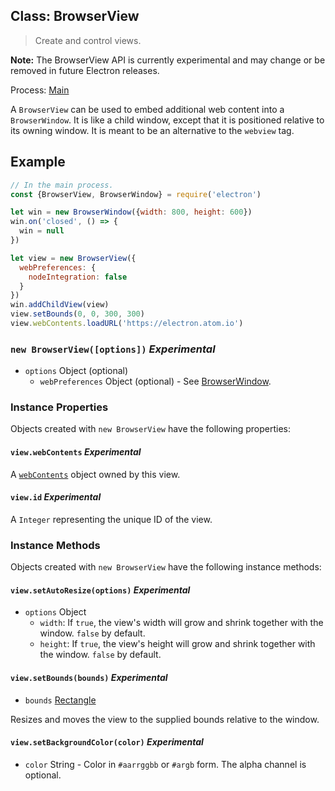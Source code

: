 ## Class: BrowserView

> Create and control views.

**Note:** The BrowserView API is currently experimental and may change or be
removed in future Electron releases.

Process: [Main](../glossary.md#main-process)

A `BrowserView` can be used to embed additional web content into a
`BrowserWindow`. It is like a child window, except that it is positioned
relative to its owning window. It is meant to be an alternative to the
`webview` tag.

## Example

```javascript
// In the main process.
const {BrowserView, BrowserWindow} = require('electron')

let win = new BrowserWindow({width: 800, height: 600})
win.on('closed', () => {
  win = null
})

let view = new BrowserView({
  webPreferences: {
    nodeIntegration: false
  }
})
win.addChildView(view)
view.setBounds(0, 0, 300, 300)
view.webContents.loadURL('https://electron.atom.io')
```

### `new BrowserView([options])` _Experimental_

* `options` Object (optional)
  * `webPreferences` Object (optional) - See [BrowserWindow](browser-window.md).

### Instance Properties

Objects created with `new BrowserView` have the following properties:

#### `view.webContents` _Experimental_

A [`webContents`](web-contents.md) object owned by this view.

#### `view.id` _Experimental_

A `Integer` representing the unique ID of the view.

### Instance Methods

Objects created with `new BrowserView` have the following instance methods:

#### `view.setAutoResize(options)` _Experimental_

* `options` Object
  * `width`: If `true`, the view's width will grow and shrink together with
    the window. `false` by default.
  * `height`: If `true`, the view's height will grow and shrink together with
    the window. `false` by default.

#### `view.setBounds(bounds)` _Experimental_

* `bounds` [Rectangle](structures/rectangle.md)

Resizes and moves the view to the supplied bounds relative to the window.

#### `view.setBackgroundColor(color)` _Experimental_

* `color` String - Color in `#aarrggbb` or `#argb` form. The alpha channel is
  optional.
